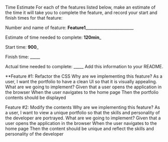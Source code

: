 Time Estimate
For each of the features listed below, make an estimate of the time it will take you to complete the feature, and record your start and finish times for that feature:

Number and name of feature: ____Feature1____________________________

Estimate of time needed to complete: __120min___

Start time: __900___

Finish time: _____

Actual time needed to complete: _____
Add this information to your README.

**Feature #1: Refactor the CSS
Why are we implementing this feature?
As a user, I want the portfolio to have a clean UI so that it is visually appealing.
What are we going to implement?
Given that a user opens the application in the browser
When the user navigates to the home page
Then the portfolio contents should be displayed

Feature #2: Modify the contents
Why are we implementing this feature?
As a user, I want to view a unique portfolio so that the skills and personality of the developer are portrayed.
What are we going to implement?
Given that a user opens the application in the browser
When the user navigates to the home page
Then the content should be unique and reflect the skills and personality of the developer


